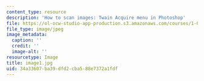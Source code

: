 ```yaml
---
content_type: resource
description: 'How to scan images: Twain Acquire menu in Photoshop'
file: https://ol-ocw-studio-app-production.s3.amazonaws.com/courses/1-012-introduction-to-civil-engineering-design-spring-2002/34a33607ba39dfd2cba588e7372a1fdf_image1.jpg
file_type: image/jpeg
image_metadata:
  caption: ''
  credit: ''
  image-alt: ''
resourcetype: Image
title: image1.jpg
uid: 34a33607-ba39-dfd2-cba5-88e7372a1fdf
---
```

